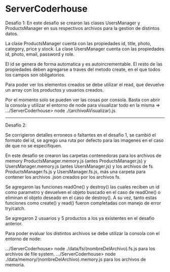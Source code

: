 # ServerCoderhouse

Desafio 1:
En este desafio se crearon las clases UsersManager y ProductsManager en sus respectivos archivos para la gestion de distintos datos.

La clase ProductsManager cuenta con las propiedades id, title, photo, category, price y stock.
La clase UsersManager cuenta con las propiedades id, photo, email, password y role.

El id se genera de forma automatica y es autoincrementable. El resto de las propiedades deben agregarse a traves del metodo create, en el que todos los campos son obligatorios.

Para poder ver los elementos creados se debe utilizar el read, que devuelve un array con los productos y usuarios creados.

Por el momento solo se pueden ver las cosas por consola. Basta con abrir la consola y utilizar el entorno de node para visualizar todo en la misma
=> .../ServerCoderhouse> node ./(archivoAVisualizar).js

-----------------------------------------------------------------------------------------------------------------------------------------------------------------

Desafio 2:

Se corrigieron detalles erroneos o faltantes en el desafio 1, se cambió el formato del id, se agrego una ruta por defecto para las imagenes en el caso de que no se especifiquen.

En este desafio se crearon las carpetas contenedoras para los archivos de memory ProductsManager.memory.js (antes ProductsManager.js) y UsersManager.memory.js (antes UsersManager.js) y los archivos de fs ProductsManager.fs.js y UsersManager.fs.js, más una carpeta para contener los archivos .json creados por los archivos fs.

Se agregaron las funciones readOne() y destroy() las cuales reciben un id como parametro y devuelven el objeto buscado en el caso de readOne() o eliminan el objeto deseado en el caso de destroy(). A su vez, tanto estas funciones como create() y read() fueron completadas con manejo de error try/catch.

Se agregaron 2 usuarios y 5 productos a los ya existentes en el desafio anterior.

Para poder evaluar los distintos archivos se debe utilizar la consola con el entorno de node:

.../ServerCoderhouse> node ./data/fs/(nombreDelArchivo).fs.js para los archivos de file system.
.../ServerCoderhouse> node ./data/memory/(nombreDelArchivo).memory.js para los archivos de memoria.